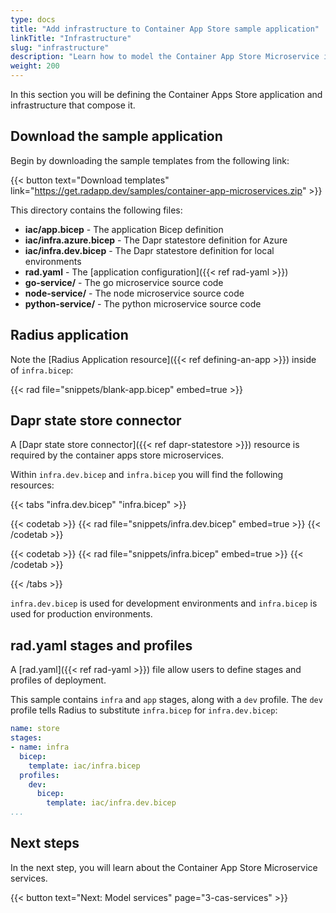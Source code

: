 ```yaml
---
type: docs
title: "Add infrastructure to Container App Store sample application"
linkTitle: "Infrastructure"
slug: "infrastructure"
description: "Learn how to model the Container App Store Microservice infrastructure in Bicep"
weight: 200
---
```


In this section you will be defining the Container Apps Store application and infrastructure that compose it.

## Download the sample application

Begin by downloading the sample templates from the following link:

{{< button text="Download templates" link="https://get.radapp.dev/samples/container-app-microservices.zip" >}}

This directory contains the following files:

- **iac/app.bicep** - The application Bicep definition
- **iac/infra.azure.bicep** - The Dapr statestore definition for Azure
- **iac/infra.dev.bicep** - The Dapr statestore definition for local environments
- **rad.yaml** - The [application configuration]({{< ref rad-yaml >}})
- **go-service/** - The go microservice source code
- **node-service/** - The node microservice source code
- **python-service/** - The python microservice source code

## Radius application

Note the [Radius Application resource]({{< ref defining-an-app >}}) inside of `infra.bicep`:

{{< rad file="snippets/blank-app.bicep" embed=true >}}

## Dapr state store connector

A [Dapr state store connector]({{< ref dapr-statestore >}}) resource is required by the container apps store microservices.

Within `infra.dev.bicep` and `infra.bicep` you will find the following resources:

{{< tabs "infra.dev.bicep" "infra.bicep" >}}

{{< codetab >}}
{{< rad file="snippets/infra.dev.bicep" embed=true >}}
{{< /codetab >}}

{{< codetab >}}
{{< rad file="snippets/infra.bicep" embed=true >}}
{{< /codetab >}}

{{< /tabs >}}

`infra.dev.bicep` is used for development environments and `infra.bicep` is used for production environments.

## rad.yaml stages and profiles

A [rad.yaml]({{< ref rad-yaml >}}) file allow users to define stages and profiles of deployment.

This sample contains `infra` and `app` stages, along with a `dev` profile. The `dev` profile tells Radius to substitute `infra.bicep` for `infra.dev.bicep`:

```yaml
name: store
stages:
- name: infra
  bicep:
    template: iac/infra.bicep
  profiles:
    dev:
      bicep:
        template: iac/infra.dev.bicep
...
```

## Next steps

In the next step, you will learn about the Container App Store Microservice services.

{{< button text="Next: Model services" page="3-cas-services" >}}
